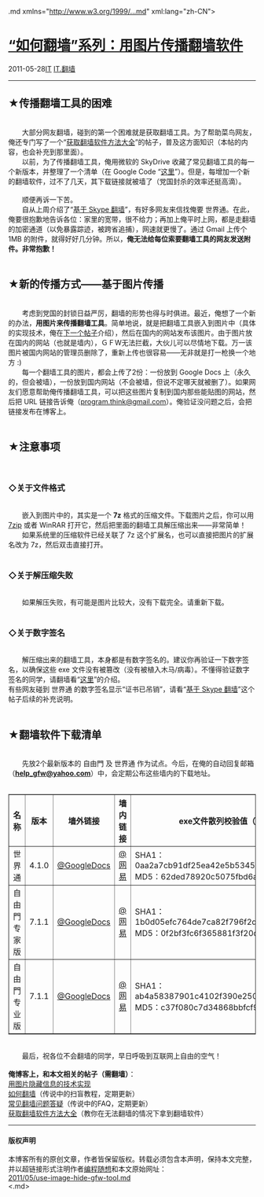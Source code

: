 <!DOCTYPE.md>
.md xmlns="http://www.w3.org/1999/...md" xml:lang="zh-CN">
<head>
<meta http-equiv="Content-Type" content="text.md; charset=utf-8" />
<meta name="generator" content="Python script by program.think@gmail.com" />
<meta name="provider" content="program-think.blogspot.com" />
<link type="text/css" rel="stylesheet" href="../../css/program-think.css" />
<title>“如何翻墙”系列：用图片传播翻墙软件 - 编程随想的博客</title>
</head>
<body>
<div id="main" style="width:100%;">
<h1><a href="../../index.md" title="回到首页">“如何翻墙”系列：用图片传播翻墙软件</a></h1>
<div class="post-info"><span class="date-header">2011-05-28</span><a href="../../tags/IT.md" class="tag">IT</a> <a href="../../tags/IT.E7BFBBE5A299.md" class="tag">IT.翻墙</a> </div>
<hr>
<div class="post">
<h2>★传播翻墙工具的困难</h2><br />&#12288;&#12288;大部分网友翻墙，碰到的第一个困难就是获取翻墙工具。为了帮助菜鸟网友，俺还专门写了一个“<a href="../../2011/03/how-to-get-gfw-tools.md">获取翻墙软件方法大全</a>”的帖子，普及这方面知识（本帖的内容，也会补充到那里面）。<br />&#12288;&#12288;以前，为了传播翻墙工具，俺用微软的 SkyDrive 收藏了常见翻墙工具的每一个新版本，并整理了一个清单（在 Google Code “<a href="https://code.google.com/p/program-think/wiki/Software" target="_blank">这里</a>”）。但是，每增加一个新的翻墙软件，过不了几天，其下载链接就被墙了（党国封杀的效率还挺高滴）。<br /><br />&#12288;&#12288;顺便再诉一下苦。<br />&#12288;&#12288;自从上周介绍了“<a href="../../2011/05/through-gfw-with-skype.md">基于 Skype 翻墙</a>”，有好多网友来信找俺要 世界通。在此，俺要很抱歉地告诉各位：家里的宽带，很不给力；再加上俺平时上网，都是走翻墙的加密通道（以免暴露踪迹，被跨省追捕），网速就更慢了。通过 Gmail 上传个 1MB 的附件，就得好好几分钟。所以，<b>俺无法给每位索要翻墙工具的网友发送附件。非常抱歉！</b><br /><br /><h2>★新的传播方式——基于图片传播</h2><br />&#12288;&#12288;考虑到党国的封锁日益严厉，翻墙的形势也得与时俱进。最近，俺想了一个新的办法，<b>用图片来传播翻墙工具</b>。简单地说，就是把翻墙工具嵌入到图片中（具体的实现技术，俺在<a href="../../2011/06/use-image-hide-information.md">下一个帖子</a>介绍），然后在国内的网站发布该图片。由于图片放在国内的网站（也就是墙内），ＧＦW无法拦截，大伙儿可以尽情地下载。万一该图片被国内网站的管理员删除了，重新上传也很容易——无非就是打一枪换一个地方 :)<a name='more'></a><!--program-think--><br />&#12288;&#12288;每一个翻墙工具的图片，都会上传了2份：一份放到 Google Docs 上（永久的，但会被墙），一份放到国内网站（不会被墙，但说不定哪天就被删了）。如果网友们愿意帮助俺传播翻墙工具，可以把这些图片复制到国内那些能贴图的网站，然后把 URL 链接告诉俺（<a href="mailto:program.think@gmail.com" target="_blank" rel="nofollow">program.think@gmail.com</a>）。俺验证没问题之后，会把链接发布在博客上。<br /><br /><h2>★注意事项</h2><br /><h3>◇关于文件格式</h3><br />&#12288;&#12288;嵌入到图片中的，其实是一个 <b>7z</b> 格式的压缩文件。下载图片之后，你可以用 <a href="http://www.7-zip.org/" target="_blank" rel="nofollow">7zip</a> 或者 WinRAR 打开它，然后把里面的翻墙工具解压缩出来——非常简单！<br />&#12288;&#12288;如果系统里的压缩软件已经关联了 7z 这个扩展名，也可以直接把图片的扩展名改为 7z，然后双击直接打开。<br /><br /><h3>◇关于解压缩失败</h3><br />&#12288;&#12288;如果解压失败，有可能是图片比较大，没有下载完全。请重新下载。<br /><br /><h3>◇关于数字签名</h3><br />&#12288;&#12288;解压缩出来的翻墙工具，本身都是有数字签名的。建议你再验证一下数字签名，以确保这些 exe 文件没有被篡改（没有被植入木马/病毒）。不懂得验证数字签名的同学，请翻墙看“<a href="../../2010/02/introduce-digital-certificate-and-ca.md#verify_file">这里</a>”的介绍。<br />有些网友碰到 世界通 的数字签名显示“证书已吊销”，请看“<a href="../../2011/05/use-image-hide-gfw-tool.md" target="_blank">基于 Skype 翻墙</a>”这个帖子后续的补充说明。<br /><br /><h2>★翻墙软件下载清单</h2><br />&#12288;&#12288;先放2个最新版本的 自由門 及 世界通 作为试点。今后，在俺的自动回复邮箱（<b><a href="mailto:help_gfw@yahoo.com" rel="nofollow">help_gfw@yahoo.com</a></b>）中，会定期公布这些墙内的下载地址。<br /><br /><center><table border="1" cellspacing="0"><tr><th>名称</th><th>版本</th><th>墙外链接</th><th>墙内链接</th><th>exe文件散列校验值（Hash）</th></tr><tr><td>世界通</td><td>4.1.0</td><td><a href="http://blob-s-docs.googlegroups.com/docs/OgAAAH8x_5a0YfSd0k28Xt4Ir0maQJ-mLFas-BhNbaMiDg0cpRFd2CBeAzJvN6dZtw8X-kxZ-xuN17VvllqkyD6ZEJ8A15jOjNk-dSZO922PFaeYb-ArjYzZOz5k" target="_blank" rel="nofollow">@GoogleDocs</a></td><td><a href="http://img610.ph.126.net/jimNYb8Ngf6SHxl1RIHlsA==/1949777163676558355.bmp" target="_blank" rel="nofollow">@网易</a></td><td>SHA1：0aa2a7cb91df25ea42e5b5345a2281a160f0464f<br />MD5：62ded78920c5075fbd6ada41ce651bc5</td></tr><tr><td>自由門 专家版</td><td>7.1.1</td><td><a href="http://blob-s-docs.googlegroups.com/docs/OgAAAHvNQRMhkn-wM-1TVUeBAP0d_fWwDDbiEoOXJLD8-AekpuV4tUPhnPqTWGGtxVFVeYat_F3k1Rik702q1Hp7x6QA15jOjF1VsClJQ0fifaRy5OpiwHCvOSpA" target="_blank" rel="nofollow">@GoogleDocs</a></td><td><a href="http://img245.ph.126.net/qsGF5qK_YsgdtXWvECK3qA==/1380916235743984101.bmp" target="_blank" rel="nofollow">@网易</a></td><td>SHA1：1b0d05efc764de7ca82f796f2d8121dc90e94a3c<br />MD5：0f2bf3fc6f365881f3f20c740074fe0b</td></tr><tr><td>自由門 专业版</td><td>7.1.1</td><td><a href="http://blob-s-docs.googlegroups.com/docs/OgAAAN9dYDtcobpOUMNdG0v57mjS1jmMW4a4XULrF0vwfr5mvCoZaWW1JRSLrX0x8nhRuFHQ2tu0u5GTnHez5JGZfygA15jOjMMr7hQNsiGzCVwLpkJahsGKP271" target="_blank" rel="nofollow">@GoogleDocs</a></td><td><a href="http://img74.ph.126.net/Bmg4DZfe5OxCHZwuUW4DUg==/848084104831021612.bmp" target="_blank" rel="nofollow">@网易</a></td><td>SHA1：ab4a58387901c4102f390e2502103e5af5230acf<br />MD5：c37f080c7d34868bbfcf94dbcbf9afaf</td></tr></table></center><br />&#12288;&#12288;最后，祝各位不会翻墙的同学，早日呼吸到互联网上自由的空气！<br /><br /><b>俺博客上，和本文相关的帖子（需翻墙）</b>：<br /><a href="../../2011/06/use-image-hide-information.md">用图片隐藏信息的技术实现</a><br /><a href="../../2009/05/how-to-break-through-gfw.md">如何翻墙</a>（传说中的扫盲教程，定期更新）<br /><a href="../../2011/09/gfw-faq.md">常见翻墙问题答疑</a>（传说中的FAQ，定期更新）<br /><a href="../../2011/03/how-to-get-gfw-tools.md">获取翻墙软件方法大全</a>（教你在无法翻墙的情况下拿到翻墙软件）<div class="blogger-post-footer">
</div>
<hr>
<div class="copyright">
<h4>版权声明</h4>
本博客所有的原创文章，作者皆保留版权。转载必须包含本声明，保持本文完整，并以超链接形式注明作者<a href="mailto:program.think@gmail.com">编程随想</a>和本文原始网址：<br>
<a href="2011/05/use-image-hide-gfw-tool.md">2011/05/use-image-hide-gfw-tool.md</a>
</div>
</div>
</body>
<.md>
